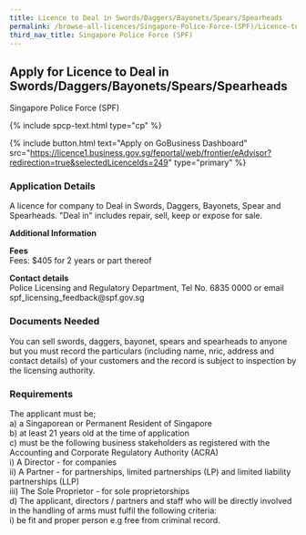 ```yaml
---
title: Licence to Deal in Swords/Daggers/Bayonets/Spears/Spearheads
permalink: /browse-all-licences/Singapore-Police-Force-(SPF)/Licence-to-Deal-in-Swords-Daggers-Bayonets-Spears-Spearheads
third_nav_title: Singapore Police Force (SPF)
---
```


## Apply for Licence to Deal in Swords/Daggers/Bayonets/Spears/Spearheads

Singapore Police Force (SPF)

{% include spcp-text.html type="cp" %}

{% include button.html text="Apply on GoBusiness Dashboard" src="https://licence1.business.gov.sg/feportal/web/frontier/eAdvisor?redirection=true&selectedLicenceIds=249" type="primary" %}

### Application Details

<p>A licence for company to Deal in Swords, Daggers, Bayonets, Spear and Spearheads. "Deal in" includes repair, sell, keep or expose for sale.</p>

**Additional Information**

<p><strong>Fees</strong><br> Fees: $405 for 2 years or part thereof</p> <p><strong>Contact details</strong><br>Police Licensing and Regulatory Department, Tel No. 6835 0000 or email spf_licensing_feedback@spf.gov.sg</p>

### Documents Needed

<p>You can sell swords, daggers, bayonet, spears and spearheads to anyone but you must record the particulars (including name, nric, address and contact details) of your customers and the record is subject to inspection by the licensing authority.</p>

### Requirements

<p>The applicant must be;<br>
a) a Singaporean or Permanent Resident of Singapore<br>
b) at least 21 years old at the time of application<br>
c) must be the following business stakeholders as registered with the Accounting and Corporate Regulatory Authority (ACRA)<br />
i) A Director - for companies<br />
ii) A Partner - for partnerships, limited partnerships (LP) and limited liability partnerships (LLP)<br />
iii) The Sole Proprietor - for sole proprietorships<br>
d) The applicant, directors / partners and staff who will be directly involved in the handling of arms must fulfil the following criteria:<br />
i) be fit and proper person e.g free from criminal record.</p>


